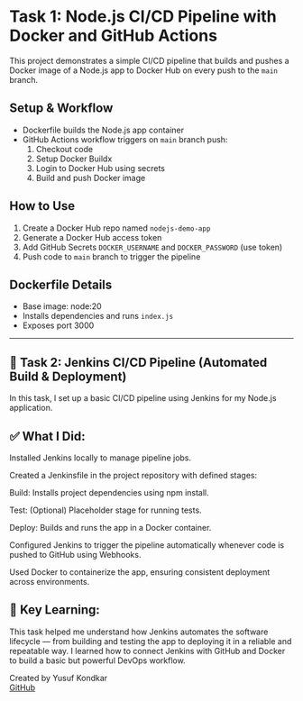 # Task 1: Node.js CI/CD Pipeline with Docker and GitHub Actions
This project demonstrates a simple CI/CD pipeline that builds and pushes a Docker image of a Node.js app to Docker Hub on every push to the `main` branch.
## Setup & Workflow
- Dockerfile builds the Node.js app container
- GitHub Actions workflow triggers on `main` branch push:
  1. Checkout code
  2. Setup Docker Buildx
  3. Login to Docker Hub using secrets
  4. Build and push Docker image
## How to Use
1. Create a Docker Hub repo named `nodejs-demo-app`
2. Generate a Docker Hub access token
3. Add GitHub Secrets `DOCKER_USERNAME` and `DOCKER_PASSWORD` (use token)
4. Push code to `main` branch to trigger the pipeline

## Dockerfile Details

- Base image: node:20
- Installs dependencies and runs `index.js`
- Exposes port 3000

---
## 🚀 Task 2: Jenkins CI/CD Pipeline (Automated Build & Deployment)
In this task, I set up a basic CI/CD pipeline using Jenkins for my Node.js application.

## ✅ What I Did:
Installed Jenkins locally to manage pipeline jobs.

Created a Jenkinsfile in the project repository with defined stages:

Build: Installs project dependencies using npm install.

Test: (Optional) Placeholder stage for running tests.

Deploy: Builds and runs the app in a Docker container.

Configured Jenkins to trigger the pipeline automatically whenever code is pushed to GitHub using Webhooks.

Used Docker to containerize the app, ensuring consistent deployment across environments.

## 🧠 Key Learning:
This task helped me understand how Jenkins automates the software lifecycle — from building and testing the app to deploying it in a reliable and repeatable way. I learned how to connect Jenkins with GitHub and Docker to build a basic but powerful DevOps workflow.


Created by Yusuf Kondkar  
[GitHub](https://github.com/Yusufkondkar)